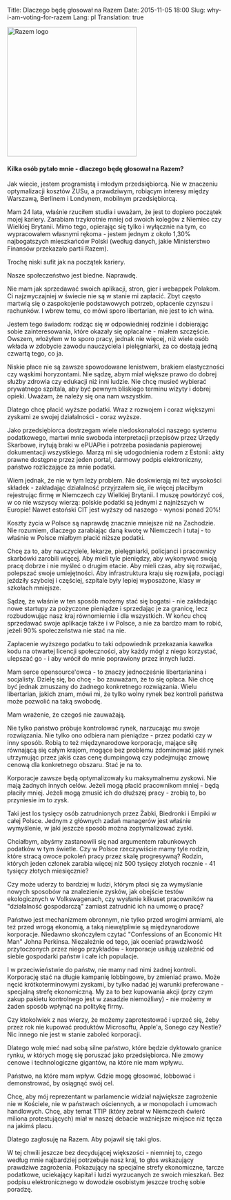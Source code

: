 Title: Dlaczego będę głosował na Razem
Date: 2015-11-05 18:00
Slug: why-i-am-voting-for-razem
Lang: pl
Translation: true

<a href="http://partiarazem.pl/">
  <img title="Razem logo" class="article-img" src="/images/08_razem/logo.png" style="width: 300px; height: auto;">
</a>

#### Kilka osób pytało mnie - dlaczego będę głosował na Razem?

Jak wiecie, jestem programistą i młodym przedsiębiorcą. Nie w znaczeniu optymalizacji kosztów ZUSu, a prawdziwym, robiącym interesy między Warszawą, Berlinem i Londynem, mobilnym przedsiębiorcą.

Mam 24 lata, właśnie rzuciłem studia i uważam, że jest to dopiero początek mojej kariery. Zarabiam trzykrotnie mniej od swoich kolegów z Niemiec czy Wielkiej Brytanii. Mimo tego, opierając się tylko i wyłącznie na tym, co wypracowałem własnymi rękoma - jestem jednym z około 1,30% najbogatszych mieszkańców Polski (według danych, jakie Ministerstwo Finansów przekazało partii Razem).

Trochę niski sufit jak na początek kariery.

Nasze społeczeństwo jest biedne. Naprawdę.

Nie mam jak sprzedawać swoich aplikacji, stron, gier i webappek Polakom. Ci najzwyczajniej w świecie nie są w stanie mi zapłacić. Zbyt często martwią się o zaspokojenie podstawowych potrzeb, opłacenie czynszu i rachunków. I wbrew temu, co mówi sporo libertarian, nie jest to ich wina.

Jestem tego świadom: rodząc się w odpowiedniej rodzinie i dobierając sobie zainteresowania, które okazały się opłacalne - miałem szczęście. Owszem, włożyłem w to sporo pracy, jednak nie więcej, niż wiele osób wkłada w zdobycie zawodu nauczyciela i pielęgniarki, za co dostają jedną czwartą tego, co ja.

Niskie płace nie są zawsze spowodowane lenistwem, brakiem elastyczności czy wąskimi horyzontami. Nie sądzę, abym miał większe prawo do dobrej służby zdrowia czy edukacji niż inni ludzie. Nie chcę musieć wybierać prywatnego szpitala, aby być pewnym bliskiego terminu wizyty i dobrej opieki. Uważam, że należy się ona nam wszystkim.

Dlatego chcę płacić wyższe podatki. Wraz z rozwojem i coraz większymi zyskami ze swojej działalności - coraz wyższe.

Jako przedsiębiorca dostrzegam wiele niedoskonałości naszego systemu podatkowego, martwi mnie swoboda interpretacji przepisów przez Urzędy Skarbowe, irytują braki w ePUAPie i potrzeba posiadania papierowej dokumentacji wszystkiego. Marzą mi się udogodnienia rodem z Estonii: akty prawne dostępne przez jeden portal, darmowy podpis elektroniczny, państwo rozliczające za mnie podatki.

Wiem jednak, że nie w tym leży problem. Nie doskwierają mi też wysokości składek - zakładając działalność przyjrzałem się, ile więcej płaciłbym rejestrując firmę w Niemczech czy Wielkiej Brytanii. I muszę powtórzyć coś, w co nie wszyscy wierzą: polskie podatki są jednymi z najniższych w Europie! Nawet estoński CIT jest wyższy od naszego - wynosi ponad 20%!

Koszty życia w Polsce są naprawdę znacznie mniejsze niż na Zachodzie. Nie rozumiem, dlaczego zarabiając daną kwotę w Niemczech i tutaj - to właśnie w Polsce miałbym płacić niższe podatki.

Chcę za to, aby nauczyciele, lekarze, pielęgniarki, policjanci i pracownicy skarbówki zarobili więcej. Aby mieli tyle pieniędzy, aby wykonywać swoją pracę dobrze i nie myśleć o drugim etacie. Aby mieli czas, aby się rozwijać, polepszać swoje umiejętności. Aby infrastruktura kraju się rozwijała, pociągi jeździły szybciej i częściej, szpitale były lepiej wyposażone, klasy w szkołach mniejsze.

Sądzę, że właśnie w ten sposób możemy stać się bogatsi - nie zakładając nowe startupy za pożyczone pieniądze i sprzedając je za granicę, lecz rozbudowując nasz kraj równomiernie i dla wszystkich. W końcu chcę sprzedawać swoje aplikacje także i w Polsce, a nie za bardzo mam to robić, jeżeli 90% społeczeństwa nie stać na nie.

Zapłacenie wyższego podatku to taki odpowiednik przekazania kawałka kodu na otwartej licencji społeczności, aby każdy mógł z niego korzystać, ulepszać go - i aby wrócił do mnie poprawiony przez innych ludzi.

Mam serce opensource'owca - to znaczy jednocześnie libertarianina i socjalisty. Dzielę się, bo chcę - bo zauważam, że to się opłaca. Nie chcę być jednak zmuszany do żadnego konkretnego rozwiązania. Wielu libertarian, jakich znam, mówi mi, że tylko wolny rynek bez kontroli państwa może pozwolić na taką swobodę.

Mam wrażenie, że czegoś nie zauważają.

Nie tylko państwo próbuje kontrolować rynek, narzucając mu swoje rozwiązania. Nie tylko ono odbiera nam pieniądze - przez podatki czy w inny sposób. Robią to też międzynarodowe korporacje, mające siłę równającą się całym krajom, mogące bez problemu zdominować jakiś rynek utrzymując przez jakiś czas cenę dumpingową czy podejmując zmowę cenową dla konkretnego obszaru. Stać je na to.

Korporacje zawsze będą optymalizowały ku maksymalnemu zyskowi. Nie mają żadnych innych celów. Jeżeli mogą płacić pracownikom mniej - będą płaciły mniej. Jeżeli mogą zmusić ich do dłuższej pracy - zrobią to, bo przyniesie im to zysk.

Taki jest los tysięcy osób zatrudnionych przez Żabki, Biedronki i Empiki w całej Polsce. Jednym z głównych zadań managerów jest właśnie wymyślenie, w jaki jeszcze sposób można zoptymalizować zyski.

Chciałbym, abyśmy zastanowili się nad argumentem rabunkowych podatków w tym świetle. Czy w Polsce rzeczywiście mamy tyle rodzin, które stracą owoce pokoleń pracy przez skalę progresywną? Rodzin, których jeden członek zarabia więcej niż 500 tysięcy złotych rocznie - 41 tysięcy złotych miesięcznie?

Czy może uderzy to bardziej w ludzi, którym płaci się za wymyślanie nowych sposobów na znalezienie zysków, jak obejście testów ekologicznych w Volkswagenach, czy wysłanie kilkuset pracowników na "działalność gospodarczą" zamiast zatrudnić ich na umowę o pracę?

Państwo jest mechanizmem obronnym, nie tylko przed wrogimi armiami, ale też przed wrogą ekonomią, a taką niewątpliwie są międzynarodowe korporacje. Niedawno skończyłem czytać "Confessions of an Economic Hit Man" Johna Perkinsa. Niezależnie od tego, jak oceniać prawdziwość przytoczonych przez niego przykładów - korporacje usiłują uzależnić od siebie gospodarki państw i całe ich populacje.

I w przeciwieństwie do państw, nie mamy nad nimi żadnej kontroli. Korporację stać na długie kampanię lobbingowe, by zmieniać prawo. Może nęcić krótkoterminowymi zyskami, by tylko nadać jej warunki preferowane - specjalną strefę ekonomiczną. My za to bez kupowania akcji (przy czym zakup pakietu kontrolnego jest w zasadzie niemożliwy) - nie możemy w żaden sposób wpłynąć na politykę firmy.

Czy ktokolwiek z nas wierzy, że możemy zaprotestować i uprzeć się, żeby przez rok nie kupować produktów Microsoftu, Apple'a, Sonego czy Nestle? Nic innego nie jest w stanie zaboleć korporacji.

Dlatego wolę mieć nad sobą silne państwo, które będzie dyktowało granice rynku, w których mogę się poruszać jako przedsiębiorca. Nie zmowy cenowe i technologiczne gigantów, na które nie mam wpływu.

Państwo, na które mam wpływ. Gdzie mogę głosować, lobbować i demonstrować, by osiągnąć swój cel.

Chcę, aby mój reprezentant w parlamencie widział największe zagrożenie nie w Kościele, nie w państwach ościennych, a w monopolach i umowach handlowych. Chcę, aby temat TTIP (który zebrał w Niemczech ćwierć miliona protestujących) miał w naszej debacie ważniejsze miejsce niż tęcza na jakimś placu.

Dlatego zagłosuję na Razem. Aby pojawił się taki głos.

W tej chwili jeszcze bez decydującej większości - niemniej to, czego według mnie najbardziej potrzebuje nasz kraj, to głos wskazujący prawdziwe zagrożenia. Pokazujący na specjalne strefy ekonomiczne, tarcze podatkowe, uciekający kapitał i ludzi wyrzucanych ze swoich mieszkań. Bez podpisu elektronicznego w dowodzie osobistym jeszcze trochę sobie poradzę.
